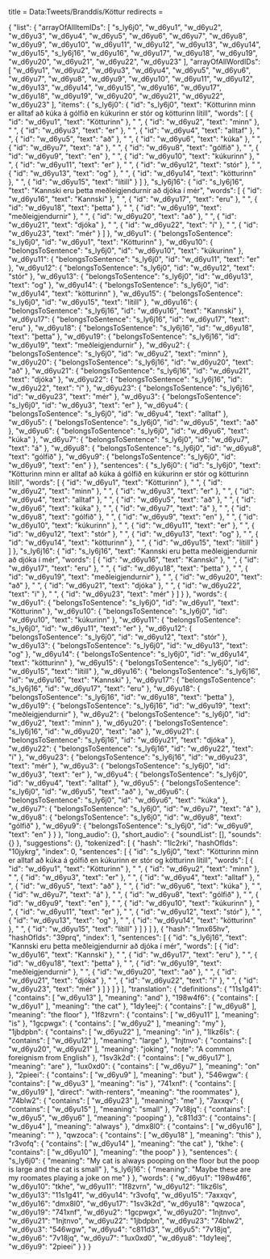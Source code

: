 title = Data:Tweets/Branddís/Köttur
redirects =
>>>>

{
    "list": {
        "arrayOfAllItemIDs": [
            "s_ly6j0",
            "w_d6yu1",
            "w_d6yu2",
            "w_d6yu3",
            "w_d6yu4",
            "w_d6yu5",
            "w_d6yu6",
            "w_d6yu7",
            "w_d6yu8",
            "w_d6yu9",
            "w_d6yu10",
            "w_d6yu11",
            "w_d6yu12",
            "w_d6yu13",
            "w_d6yu14",
            "w_d6yu15",
            "s_ly6j16",
            "w_d6yu16",
            "w_d6yu17",
            "w_d6yu18",
            "w_d6yu19",
            "w_d6yu20",
            "w_d6yu21",
            "w_d6yu22",
            "w_d6yu23"
        ],
        "arrayOfAllWordIDs": [
            "w_d6yu1",
            "w_d6yu2",
            "w_d6yu3",
            "w_d6yu4",
            "w_d6yu5",
            "w_d6yu6",
            "w_d6yu7",
            "w_d6yu8",
            "w_d6yu9",
            "w_d6yu10",
            "w_d6yu11",
            "w_d6yu12",
            "w_d6yu13",
            "w_d6yu14",
            "w_d6yu15",
            "w_d6yu16",
            "w_d6yu17",
            "w_d6yu18",
            "w_d6yu19",
            "w_d6yu20",
            "w_d6yu21",
            "w_d6yu22",
            "w_d6yu23"
        ],
        "items": {
            "s_ly6j0": {
                "id": "s_ly6j0",
                "text": "Kötturinn minn er alltaf að kúka á gólfið en kúkurinn er stór og kötturinn lítill",
                "words": [
                    {
                        "id": "w_d6yu1",
                        "text": "Kötturinn"
                    },
                    " ",
                    {
                        "id": "w_d6yu2",
                        "text": "minn"
                    },
                    " ",
                    {
                        "id": "w_d6yu3",
                        "text": "er"
                    },
                    " ",
                    {
                        "id": "w_d6yu4",
                        "text": "alltaf"
                    },
                    " ",
                    {
                        "id": "w_d6yu5",
                        "text": "að"
                    },
                    " ",
                    {
                        "id": "w_d6yu6",
                        "text": "kúka"
                    },
                    " ",
                    {
                        "id": "w_d6yu7",
                        "text": "á"
                    },
                    " ",
                    {
                        "id": "w_d6yu8",
                        "text": "gólfið"
                    },
                    " ",
                    {
                        "id": "w_d6yu9",
                        "text": "en"
                    },
                    " ",
                    {
                        "id": "w_d6yu10",
                        "text": "kúkurinn"
                    },
                    " ",
                    {
                        "id": "w_d6yu11",
                        "text": "er"
                    },
                    " ",
                    {
                        "id": "w_d6yu12",
                        "text": "stór"
                    },
                    " ",
                    {
                        "id": "w_d6yu13",
                        "text": "og"
                    },
                    " ",
                    {
                        "id": "w_d6yu14",
                        "text": "kötturinn"
                    },
                    " ",
                    {
                        "id": "w_d6yu15",
                        "text": "lítill"
                    }
                ]
            },
            "s_ly6j16": {
                "id": "s_ly6j16",
                "text": "Kannski eru þetta meðleigjendurnir að djóka í mér",
                "words": [
                    {
                        "id": "w_d6yu16",
                        "text": "Kannski"
                    },
                    " ",
                    {
                        "id": "w_d6yu17",
                        "text": "eru"
                    },
                    " ",
                    {
                        "id": "w_d6yu18",
                        "text": "þetta"
                    },
                    " ",
                    {
                        "id": "w_d6yu19",
                        "text": "meðleigjendurnir"
                    },
                    " ",
                    {
                        "id": "w_d6yu20",
                        "text": "að"
                    },
                    " ",
                    {
                        "id": "w_d6yu21",
                        "text": "djóka"
                    },
                    " ",
                    {
                        "id": "w_d6yu22",
                        "text": "í"
                    },
                    " ",
                    {
                        "id": "w_d6yu23",
                        "text": "mér"
                    }
                ]
            },
            "w_d6yu1": {
                "belongsToSentence": "s_ly6j0",
                "id": "w_d6yu1",
                "text": "Kötturinn"
            },
            "w_d6yu10": {
                "belongsToSentence": "s_ly6j0",
                "id": "w_d6yu10",
                "text": "kúkurinn"
            },
            "w_d6yu11": {
                "belongsToSentence": "s_ly6j0",
                "id": "w_d6yu11",
                "text": "er"
            },
            "w_d6yu12": {
                "belongsToSentence": "s_ly6j0",
                "id": "w_d6yu12",
                "text": "stór"
            },
            "w_d6yu13": {
                "belongsToSentence": "s_ly6j0",
                "id": "w_d6yu13",
                "text": "og"
            },
            "w_d6yu14": {
                "belongsToSentence": "s_ly6j0",
                "id": "w_d6yu14",
                "text": "kötturinn"
            },
            "w_d6yu15": {
                "belongsToSentence": "s_ly6j0",
                "id": "w_d6yu15",
                "text": "lítill"
            },
            "w_d6yu16": {
                "belongsToSentence": "s_ly6j16",
                "id": "w_d6yu16",
                "text": "Kannski"
            },
            "w_d6yu17": {
                "belongsToSentence": "s_ly6j16",
                "id": "w_d6yu17",
                "text": "eru"
            },
            "w_d6yu18": {
                "belongsToSentence": "s_ly6j16",
                "id": "w_d6yu18",
                "text": "þetta"
            },
            "w_d6yu19": {
                "belongsToSentence": "s_ly6j16",
                "id": "w_d6yu19",
                "text": "meðleigjendurnir"
            },
            "w_d6yu2": {
                "belongsToSentence": "s_ly6j0",
                "id": "w_d6yu2",
                "text": "minn"
            },
            "w_d6yu20": {
                "belongsToSentence": "s_ly6j16",
                "id": "w_d6yu20",
                "text": "að"
            },
            "w_d6yu21": {
                "belongsToSentence": "s_ly6j16",
                "id": "w_d6yu21",
                "text": "djóka"
            },
            "w_d6yu22": {
                "belongsToSentence": "s_ly6j16",
                "id": "w_d6yu22",
                "text": "í"
            },
            "w_d6yu23": {
                "belongsToSentence": "s_ly6j16",
                "id": "w_d6yu23",
                "text": "mér"
            },
            "w_d6yu3": {
                "belongsToSentence": "s_ly6j0",
                "id": "w_d6yu3",
                "text": "er"
            },
            "w_d6yu4": {
                "belongsToSentence": "s_ly6j0",
                "id": "w_d6yu4",
                "text": "alltaf"
            },
            "w_d6yu5": {
                "belongsToSentence": "s_ly6j0",
                "id": "w_d6yu5",
                "text": "að"
            },
            "w_d6yu6": {
                "belongsToSentence": "s_ly6j0",
                "id": "w_d6yu6",
                "text": "kúka"
            },
            "w_d6yu7": {
                "belongsToSentence": "s_ly6j0",
                "id": "w_d6yu7",
                "text": "á"
            },
            "w_d6yu8": {
                "belongsToSentence": "s_ly6j0",
                "id": "w_d6yu8",
                "text": "gólfið"
            },
            "w_d6yu9": {
                "belongsToSentence": "s_ly6j0",
                "id": "w_d6yu9",
                "text": "en"
            }
        },
        "sentences": {
            "s_ly6j0": {
                "id": "s_ly6j0",
                "text": "Kötturinn minn er alltaf að kúka á gólfið en kúkurinn er stór og kötturinn lítill",
                "words": [
                    {
                        "id": "w_d6yu1",
                        "text": "Kötturinn"
                    },
                    " ",
                    {
                        "id": "w_d6yu2",
                        "text": "minn"
                    },
                    " ",
                    {
                        "id": "w_d6yu3",
                        "text": "er"
                    },
                    " ",
                    {
                        "id": "w_d6yu4",
                        "text": "alltaf"
                    },
                    " ",
                    {
                        "id": "w_d6yu5",
                        "text": "að"
                    },
                    " ",
                    {
                        "id": "w_d6yu6",
                        "text": "kúka"
                    },
                    " ",
                    {
                        "id": "w_d6yu7",
                        "text": "á"
                    },
                    " ",
                    {
                        "id": "w_d6yu8",
                        "text": "gólfið"
                    },
                    " ",
                    {
                        "id": "w_d6yu9",
                        "text": "en"
                    },
                    " ",
                    {
                        "id": "w_d6yu10",
                        "text": "kúkurinn"
                    },
                    " ",
                    {
                        "id": "w_d6yu11",
                        "text": "er"
                    },
                    " ",
                    {
                        "id": "w_d6yu12",
                        "text": "stór"
                    },
                    " ",
                    {
                        "id": "w_d6yu13",
                        "text": "og"
                    },
                    " ",
                    {
                        "id": "w_d6yu14",
                        "text": "kötturinn"
                    },
                    " ",
                    {
                        "id": "w_d6yu15",
                        "text": "lítill"
                    }
                ]
            },
            "s_ly6j16": {
                "id": "s_ly6j16",
                "text": "Kannski eru þetta meðleigjendurnir að djóka í mér",
                "words": [
                    {
                        "id": "w_d6yu16",
                        "text": "Kannski"
                    },
                    " ",
                    {
                        "id": "w_d6yu17",
                        "text": "eru"
                    },
                    " ",
                    {
                        "id": "w_d6yu18",
                        "text": "þetta"
                    },
                    " ",
                    {
                        "id": "w_d6yu19",
                        "text": "meðleigjendurnir"
                    },
                    " ",
                    {
                        "id": "w_d6yu20",
                        "text": "að"
                    },
                    " ",
                    {
                        "id": "w_d6yu21",
                        "text": "djóka"
                    },
                    " ",
                    {
                        "id": "w_d6yu22",
                        "text": "í"
                    },
                    " ",
                    {
                        "id": "w_d6yu23",
                        "text": "mér"
                    }
                ]
            }
        },
        "words": {
            "w_d6yu1": {
                "belongsToSentence": "s_ly6j0",
                "id": "w_d6yu1",
                "text": "Kötturinn"
            },
            "w_d6yu10": {
                "belongsToSentence": "s_ly6j0",
                "id": "w_d6yu10",
                "text": "kúkurinn"
            },
            "w_d6yu11": {
                "belongsToSentence": "s_ly6j0",
                "id": "w_d6yu11",
                "text": "er"
            },
            "w_d6yu12": {
                "belongsToSentence": "s_ly6j0",
                "id": "w_d6yu12",
                "text": "stór"
            },
            "w_d6yu13": {
                "belongsToSentence": "s_ly6j0",
                "id": "w_d6yu13",
                "text": "og"
            },
            "w_d6yu14": {
                "belongsToSentence": "s_ly6j0",
                "id": "w_d6yu14",
                "text": "kötturinn"
            },
            "w_d6yu15": {
                "belongsToSentence": "s_ly6j0",
                "id": "w_d6yu15",
                "text": "lítill"
            },
            "w_d6yu16": {
                "belongsToSentence": "s_ly6j16",
                "id": "w_d6yu16",
                "text": "Kannski"
            },
            "w_d6yu17": {
                "belongsToSentence": "s_ly6j16",
                "id": "w_d6yu17",
                "text": "eru"
            },
            "w_d6yu18": {
                "belongsToSentence": "s_ly6j16",
                "id": "w_d6yu18",
                "text": "þetta"
            },
            "w_d6yu19": {
                "belongsToSentence": "s_ly6j16",
                "id": "w_d6yu19",
                "text": "meðleigjendurnir"
            },
            "w_d6yu2": {
                "belongsToSentence": "s_ly6j0",
                "id": "w_d6yu2",
                "text": "minn"
            },
            "w_d6yu20": {
                "belongsToSentence": "s_ly6j16",
                "id": "w_d6yu20",
                "text": "að"
            },
            "w_d6yu21": {
                "belongsToSentence": "s_ly6j16",
                "id": "w_d6yu21",
                "text": "djóka"
            },
            "w_d6yu22": {
                "belongsToSentence": "s_ly6j16",
                "id": "w_d6yu22",
                "text": "í"
            },
            "w_d6yu23": {
                "belongsToSentence": "s_ly6j16",
                "id": "w_d6yu23",
                "text": "mér"
            },
            "w_d6yu3": {
                "belongsToSentence": "s_ly6j0",
                "id": "w_d6yu3",
                "text": "er"
            },
            "w_d6yu4": {
                "belongsToSentence": "s_ly6j0",
                "id": "w_d6yu4",
                "text": "alltaf"
            },
            "w_d6yu5": {
                "belongsToSentence": "s_ly6j0",
                "id": "w_d6yu5",
                "text": "að"
            },
            "w_d6yu6": {
                "belongsToSentence": "s_ly6j0",
                "id": "w_d6yu6",
                "text": "kúka"
            },
            "w_d6yu7": {
                "belongsToSentence": "s_ly6j0",
                "id": "w_d6yu7",
                "text": "á"
            },
            "w_d6yu8": {
                "belongsToSentence": "s_ly6j0",
                "id": "w_d6yu8",
                "text": "gólfið"
            },
            "w_d6yu9": {
                "belongsToSentence": "s_ly6j0",
                "id": "w_d6yu9",
                "text": "en"
            }
        }
    },
    "long_audio": {},
    "short_audio": {
        "soundList": [],
        "sounds": {}
    },
    "suggestions": {},
    "tokenized": [
        {
            "hash": "1lc2rki",
            "hashOfIds": "10jykrg",
            "index": 0,
            "sentences": [
                {
                    "id": "s_ly6j0",
                    "text": "Kötturinn minn er alltaf að kúka á gólfið en kúkurinn er stór og kötturinn lítill",
                    "words": [
                        {
                            "id": "w_d6yu1",
                            "text": "Kötturinn"
                        },
                        " ",
                        {
                            "id": "w_d6yu2",
                            "text": "minn"
                        },
                        " ",
                        {
                            "id": "w_d6yu3",
                            "text": "er"
                        },
                        " ",
                        {
                            "id": "w_d6yu4",
                            "text": "alltaf"
                        },
                        " ",
                        {
                            "id": "w_d6yu5",
                            "text": "að"
                        },
                        " ",
                        {
                            "id": "w_d6yu6",
                            "text": "kúka"
                        },
                        " ",
                        {
                            "id": "w_d6yu7",
                            "text": "á"
                        },
                        " ",
                        {
                            "id": "w_d6yu8",
                            "text": "gólfið"
                        },
                        " ",
                        {
                            "id": "w_d6yu9",
                            "text": "en"
                        },
                        " ",
                        {
                            "id": "w_d6yu10",
                            "text": "kúkurinn"
                        },
                        " ",
                        {
                            "id": "w_d6yu11",
                            "text": "er"
                        },
                        " ",
                        {
                            "id": "w_d6yu12",
                            "text": "stór"
                        },
                        " ",
                        {
                            "id": "w_d6yu13",
                            "text": "og"
                        },
                        " ",
                        {
                            "id": "w_d6yu14",
                            "text": "kötturinn"
                        },
                        " ",
                        {
                            "id": "w_d6yu15",
                            "text": "lítill"
                        }
                    ]
                }
            ]
        },
        {
            "hash": "1mx65hv",
            "hashOfIds": "39prq",
            "index": 1,
            "sentences": [
                {
                    "id": "s_ly6j16",
                    "text": "Kannski eru þetta meðleigjendurnir að djóka í mér",
                    "words": [
                        {
                            "id": "w_d6yu16",
                            "text": "Kannski"
                        },
                        " ",
                        {
                            "id": "w_d6yu17",
                            "text": "eru"
                        },
                        " ",
                        {
                            "id": "w_d6yu18",
                            "text": "þetta"
                        },
                        " ",
                        {
                            "id": "w_d6yu19",
                            "text": "meðleigjendurnir"
                        },
                        " ",
                        {
                            "id": "w_d6yu20",
                            "text": "að"
                        },
                        " ",
                        {
                            "id": "w_d6yu21",
                            "text": "djóka"
                        },
                        " ",
                        {
                            "id": "w_d6yu22",
                            "text": "í"
                        },
                        " ",
                        {
                            "id": "w_d6yu23",
                            "text": "mér"
                        }
                    ]
                }
            ]
        }
    ],
    "translation": {
        "definitions": {
            "11s1g41": {
                "contains": [
                    "w_d6yu13"
                ],
                "meaning": "and"
            },
            "198w4f6": {
                "contains": [
                    "w_d6yu1"
                ],
                "meaning": "the cat"
            },
            "1dy1eej": {
                "contains": [
                    "w_d6yu8"
                ],
                "meaning": "the floor"
            },
            "1f8zvrn": {
                "contains": [
                    "w_d6yu11"
                ],
                "meaning": "is"
            },
            "1gcpwgx": {
                "contains": [
                    "w_d6yu2"
                ],
                "meaning": "my"
            },
            "1jbdpbn": {
                "contains": [
                    "w_d6yu22"
                ],
                "meaning": "in"
            },
            "1lkz6ls": {
                "contains": [
                    "w_d6yu12"
                ],
                "meaning": "large"
            },
            "1njtnvo": {
                "contains": [
                    "w_d6yu20",
                    "w_d6yu21"
                ],
                "meaning": "joking",
                "note": "A common foreignism from English"
            },
            "1sv3k2d": {
                "contains": [
                    "w_d6yu17"
                ],
                "meaning": "are"
            },
            "1ux0xd0": {
                "contains": [
                    "w_d6yu7"
                ],
                "meaning": "on"
            },
            "2pieei": {
                "contains": [
                    "w_d6yu9"
                ],
                "meaning": "but"
            },
            "546wgw": {
                "contains": [
                    "w_d6yu3"
                ],
                "meaning": "is"
            },
            "741xnf": {
                "contains": [
                    "w_d6yu19"
                ],
                "direct": "with-renters",
                "meaning": "the roommates"
            },
            "74blw2": {
                "contains": [
                    "w_d6yu23"
                ],
                "meaning": "me"
            },
            "7axxqv": {
                "contains": [
                    "w_d6yu15"
                ],
                "meaning": "small"
            },
            "7v18jq": {
                "contains": [
                    "w_d6yu5",
                    "w_d6yu6"
                ],
                "meaning": "pooping"
            },
            "c811d3": {
                "contains": [
                    "w_d6yu4"
                ],
                "meaning": "always"
            },
            "dmx8l0": {
                "contains": [
                    "w_d6yu16"
                ],
                "meaning": ""
            },
            "qwzoca": {
                "contains": [
                    "w_d6yu18"
                ],
                "meaning": "this"
            },
            "r3vofq": {
                "contains": [
                    "w_d6yu14"
                ],
                "meaning": "the cat"
            },
            "tkhe": {
                "contains": [
                    "w_d6yu10"
                ],
                "meaning": "the poop"
            }
        },
        "sentences": {
            "s_ly6j0": {
                "meaning": "My cat is always pooping on the floor but the poop is large and the cat is small"
            },
            "s_ly6j16": {
                "meaning": "Maybe these are my roomates playing a joke on me"
            }
        },
        "words": {
            "w_d6yu1": "198w4f6",
            "w_d6yu10": "tkhe",
            "w_d6yu11": "1f8zvrn",
            "w_d6yu12": "1lkz6ls",
            "w_d6yu13": "11s1g41",
            "w_d6yu14": "r3vofq",
            "w_d6yu15": "7axxqv",
            "w_d6yu16": "dmx8l0",
            "w_d6yu17": "1sv3k2d",
            "w_d6yu18": "qwzoca",
            "w_d6yu19": "741xnf",
            "w_d6yu2": "1gcpwgx",
            "w_d6yu20": "1njtnvo",
            "w_d6yu21": "1njtnvo",
            "w_d6yu22": "1jbdpbn",
            "w_d6yu23": "74blw2",
            "w_d6yu3": "546wgw",
            "w_d6yu4": "c811d3",
            "w_d6yu5": "7v18jq",
            "w_d6yu6": "7v18jq",
            "w_d6yu7": "1ux0xd0",
            "w_d6yu8": "1dy1eej",
            "w_d6yu9": "2pieei"
        }
    }
}